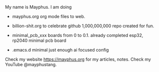 My name is Mayphus. I am doing

- mayphus.org org mode files to web.
- billion-shit.org to celebrate github 1,000,000,000 repo created for fun.

- minimal_pcb_xxx boards from 0 to 0.1. already completed esp32, rp2040 minimal pcb board

- .emacs.d minimal just enough ai focused config

Check my website https://mayphus.org for my articles, notes.
Check my YouTube @mayphustang.
